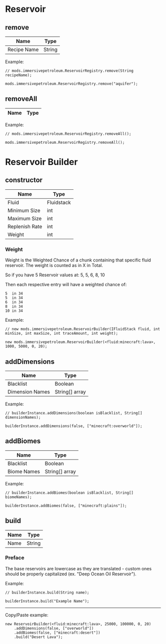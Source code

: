 # Reservoir

## remove

| Name        | Type        |
|-------------|-------------|
| Recipe Name | String      |

Example:
```zenscript
// mods.immersivepetroleum.ReservoirRegistry.remove(String recipeName);

mods.immersivepetroleum.ReservoirRegistry.remove("aquifer");
```

## removeAll

| Name        | Type        |
|-------------|-------------|

Example:
```zenscript
// mods.immersivepetroleum.ReservoirRegistry.removeAll();

mods.immersivepetroleum.ReservoirRegistry.removeAll();
```

# Reservoir Builder

## constructor

| Name                   | Type                                       |
|------------------------|--------------------------------------------|
| Fluid                  | Fluidstack|
| Minimum Size           | int                                        |
| Maximum Size           | int                                        |
| Replenish Rate         | int                                        |
| Weight                 | int                                        |

### Weight

Weight is the Weighted Chance of a chunk containing that specific fluid reservoir.
The weight is counted as in X in Total.

So if you have 5 Reservoir values at:
5, 5, 6, 8, 10

Then each respective entry will have a weighted chance of:
```
5  in 34
5  in 34
6  in 34
8  in 34
10 in 34
```

Example:
```zenscript
// new mods.immersivepetroleum.ReservoirBuilder(IFluidStack fluid, int minSize, int maxSize, int traceAmount, int weight);

new mods.immersivepetroleum.ReservoirBuilder(<fluid:minecraft:lava>, 1000, 5000, 0, 20);
```

## addDimensions

| Name            | Type               |
|-----------------|--------------------|
| Blacklist       | Boolean            |
| Dimension Names | String[] array     |

Example:
```zenscript
// builderInstance.addDimensions(boolean isBlacklist, String[] dimensionNames);

builderInstance.addDimensions(false, ["minecraft:overworld"]);
```

## addBiomes

| Name        | Type               |
|-------------|--------------------|
| Blacklist   | Boolean            |
| Biome Names | String[] array     |

Example:
```zenscript
// builderInstance.addBiomes(boolean isBlacklist, String[] biomeNames);

builderInstance.addBiomes(false, ["minecraft:plains"]);
```

## build

| Name | Type        |
|------|-------------|
| Name | String      |

### Preface
The base reservoirs are lowercase as they are translated - custom ones should be properly capitalized (ex. "Deep Ocean Oil Reservoir").

Example:
```zenscript
// builderInstance.build(String name);

builderInstance.build("Example Name");
```

---

Copy/Paste example:
```zenscript
new ReservoirBuilder(<fluid:minecraft:lava>, 25000, 100000, 0, 20)
	.addDimensions(false, ["overworld"])
	.addBiomes(false, ["minecraft:desert"])
	.build("Desert Lava");
```
